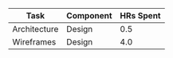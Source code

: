 | Task      | Component | HRs Spent |
| ----------- | ----------- | ------|
| Architecture | Design | 0.5 |
| Wireframes   | Design | 4.0 |